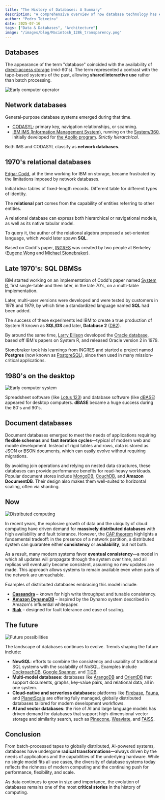 ```yaml
---
title: "The History of Databases: A Summary"
description: "A comprehensive overview of how database technology has evolved from simple file systems to complex distributed architectures."
author: "Pedro Teixeira"
date: 2025-07-16
tags: ["Data & Databases", "Architecture"]
image: "/images/blog/Macintosh_128k_transparency.png"
---
```


## Databases

The appearance of the term "database" coincided with the availability of [direct-access storage](https://en.wikipedia.org/wiki/Direct-access_storage_device) (mid-60's). The term represented a contrast with the tape-based systems of the past, allowing **shared interactive use** rather than batch processing.

![Early computer operator](/images/blog/Computer-operator.jpg)

## Network databases

General-purpose database systems emerged during that time.

- [CODASYL](https://en.wikipedia.org/wiki/CODASYL): primary key, navigation relationships, or scanning.
- [IBM IMS (Information Management System)](https://en.wikipedia.org/wiki/IBM_Information_Management_System), running on the [System/360](https://en.wikipedia.org/wiki/IBM_System/360), initially developed for [the Apollo program](https://en.wikipedia.org/wiki/Apollo_program). _Strictly hierarchical_.

Both IMS and CODASYL classify as **network databases**.

## 1970's relational databases

[Edgar Codd](https://en.wikipedia.org/wiki/Edgar_F._Codd), at the time working for IBM on storage, became frustrated by the limitations imposed by network databases.

Initial idea: tables of fixed-length records. Different table for different types of identity.

The **relational** part comes from the capability of entities referring to other entities.

A relational database can express both hierarchical or navigational models, as well as its native tabular model.

To query it, the author of the relational algebra proposed a set-oriented language, which would later spawn **SQL**.

Based on Codd's paper, [INGRES](<https://en.wikipedia.org/wiki/Ingres_(database)>) was created by two people at Berkeley ([Eugene Wong](https://en.wikipedia.org/wiki/Eugene_Wong) and [Michael Stonebraker](https://en.wikipedia.org/wiki/Michael_Stonebraker)).

## Late 1970's: SQL DBMSs

IBM started working on an implementation of Codd's paper named [System R](https://en.wikipedia.org/wiki/IBM_System_R), first single-table and then later, in the late 70's, on a multi-table implementation.

Later, multi-user versions were developed and were tested by customers in 1978 and 1979, by which time a standardized language named **SQL** had been added.

The success of these experiments led IBM to create a true production of System R known as **SQL/DS** and later, **Database 2** ([DB2](https://en.wikipedia.org/wiki/IBM_Db2_Family)).

By around the same time, [Larry Ellison](https://en.wikipedia.org/wiki/Larry_Ellison) developed the [Oracle database](https://en.wikipedia.org/wiki/Oracle_Database), based off IBM's papers on System R, and released Oracle version 2 in 1979.

Stonebraker took his learnings from INGRES and started a project named **Postgres** (now known as [PostgreSQL](https://en.wikipedia.org/wiki/PostgreSQL)), since then used in many mission-critical applications.

## 1980's on the desktop

![Early computer system](/images/blog/Macintosh_128k_transparency.png)

Spreadsheet software (like [Lotus 123](https://en.wikipedia.org/wiki/Lotus_1-2-3)) and database software (like [dBASE](https://en.wikipedia.org/wiki/DBase)) appeared for desktop computers. **dBASE** became a huge success during the 80's and 90's.

## Document databases

Document databases emerged to meet the needs of applications requiring **flexible schemas** and **fast iteration cycles**—typical of modern web and mobile development. Instead of rigid tables and rows, data is stored as JSON or BSON documents, which can easily evolve without requiring migrations.

By avoiding join operations and relying on nested data structures, these databases can provide performance benefits for read-heavy workloads. Popular document stores include [MongoDB](https://en.wikipedia.org/wiki/MongoDB), [CouchDB](https://en.wikipedia.org/wiki/CouchDB), and **Amazon DocumentDB**. Their design also makes them well-suited to horizontal scaling, often via sharding.

## Now

![Distributed computing](/images/blog/distributed-computing.jpg)

In recent years, the explosive growth of data and the ubiquity of cloud computing have driven demand for **massively distributed databases** with high availability and fault tolerance. However, the [CAP theorem](https://en.wikipedia.org/wiki/CAP_theorem) highlights a fundamental tradeoff: in the presence of a network partition, a distributed system can guarantee either **consistency** or **availability**, but not both.

As a result, many modern systems favor **eventual consistency**—a model in which all updates will propagate through the system over time, and all replicas will eventually become consistent, assuming no new updates are made. This approach allows systems to remain available even when parts of the network are unreachable.

Examples of distributed databases embracing this model include:

- **[Cassandra](https://en.wikipedia.org/wiki/Apache_Cassandra)** – known for high write throughput and tunable consistency.
- **[Amazon DynamoDB](https://en.wikipedia.org/wiki/Amazon_DynamoDB)** – inspired by the Dynamo system described in Amazon's influential whitepaper.
- **[Riak](https://en.wikipedia.org/wiki/Riak)** – designed for fault tolerance and ease of scaling.

## The future

![Future possibilities](/images/blog/future-possibilities.jpg)

The landscape of databases continues to evolve. Trends shaping the future include:

- **NewSQL**: efforts to combine the consistency and usability of traditional SQL systems with the scalability of NoSQL. Examples include [CockroachDB](https://en.wikipedia.org/wiki/CockroachDB), [Google Spanner](<https://en.wikipedia.org/wiki/Spanner_(database)>), and [TiDB](https://en.wikipedia.org/wiki/TiDB).
- **Multi-model databases**: databases like [ArangoDB](https://en.wikipedia.org/wiki/ArangoDB) and [OrientDB](https://en.wikipedia.org/wiki/OrientDB) that support documents, graphs, key-value pairs, and relational data, all in one system.
- **Cloud-native and serverless databases**: platforms like [Firebase](https://en.wikipedia.org/wiki/Firebase), [Fauna](https://fauna.com/), and [PlanetScale](https://planetscale.com/) are offering fully managed, globally distributed databases tailored for modern development workflows.
- **AI and vector databases**: the rise of AI and large language models has driven demand for databases that support high-dimensional vector storage and similarity search, such as [Pinecone](https://www.pinecone.io/), [Weaviate](https://weaviate.io/), and [FAISS](https://github.com/facebookresearch/faiss).

## Conclusion

From batch-processed tapes to globally distributed, AI-powered systems, databases have undergone **radical transformations**—always driven by the needs of applications and the capabilities of the underlying hardware. While no single model fits all use cases, the diversity of database systems today reflects the richness of modern computing and the continuing push for performance, flexibility, and scale.

As data continues to grow in size and importance, the evolution of databases remains one of the most **critical stories** in the history of computing.
